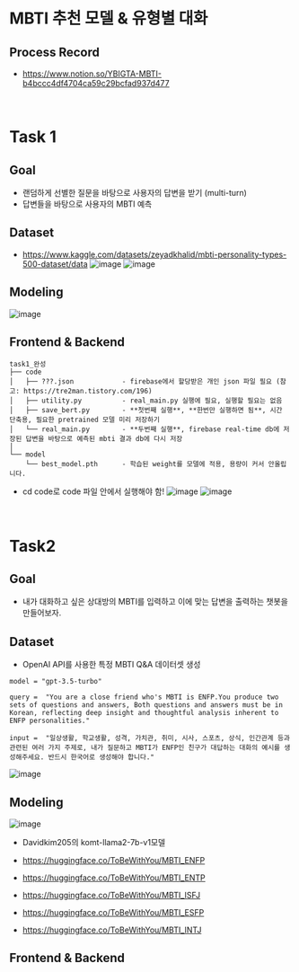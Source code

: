 # MBTI 추천 모델 & 유형별 대화

## Process Record
- https://www.notion.so/YBIGTA-MBTI-b4bccc4df4704ca59c29bcfad937d477

<br>

# Task 1

## Goal
- 랜덤하게 선별한 질문을 바탕으로 사용자의 답변을 받기 (multi-turn)
- 답변들을 바탕으로 사용자의 MBTI 예측

## Dataset
- https://www.kaggle.com/datasets/zeyadkhalid/mbti-personality-types-500-dataset/data
![image](https://github.com/chaehyun1/study/assets/108905986/c04df444-da62-416f-91ab-8703d32c819a)
![image](https://github.com/chaehyun1/study/assets/108905986/2786bf3c-9be2-4c38-941e-efa15e01728e)

## Modeling
![image](https://github.com/chaehyun1/study/assets/108905986/72e4bd77-145a-4d3c-8b05-8755ed71afae)

## Frontend & Backend
```
task1_완성  
├── code
│   ├── ???.json            - firebase에서 할당받은 개인 json 파일 필요 (참고: https://tre2man.tistory.com/196)
│   ├── utility.py          - real_main.py 실행에 필요, 실행할 필요는 없음 
│   ├── save_bert.py        - **첫번째 실행**, **한번만 실행하면 됨**, 시간 단축용, 필요한 pretrained 모델 미리 저장하기 
│   └── real_main.py        - **두번째 실행**, firebase real-time db에 저장된 답변을 바탕으로 예측된 mbti 결과 db에 다시 저장
│  
└── model                          
    └── best_model.pth      - 학습된 weight를 모델에 적용, 용량이 커서 안올립니다.
```
- cd code로 code 파일 안에서 실행해야 함! 
![image](https://github.com/chaehyun1/study/assets/108905986/fa958668-8ec6-4b2f-8857-368f3343197a)
![image](https://github.com/chaehyun1/study/assets/108905986/55064238-4e41-4860-96a9-da17ffe62a54)

<br>

# Task2

## Goal
- 내가 대화하고 싶은 상대방의 MBTI를 입력하고 이에 맞는 답변을 출력하는 챗봇을 만들어보자.

## Dataset
- OpenAI API를 사용한 특정 MBTI Q&A 데이터셋 생성

```
model = "gpt-3.5-turbo"

query =  "You are a close friend who's MBTI is ENFP.You produce two sets of questions and answers, Both questions and answers must be in Korean, reflecting deep insight and thoughtful analysis inherent to ENFP personalities."

input =  "일상생활, 학교생활, 성격, 가치관, 취미, 시사, 스포츠, 상식, 인간관계 등과 관련된 여러 가지 주제로, 내가 질문하고 MBTI가 ENFP인 친구가 대답하는 대화의 예시를 생성해주세요. 반드시 한국어로 생성해야 합니다."
```
![image](https://github.com/chaehyun1/study/assets/108905986/ab60ebbd-ba4f-4273-838d-ce9915024513)

## Modeling
![image](https://github.com/chaehyun1/study/assets/108905986/440d02d2-0355-4cb7-bd09-744373ea8c8f)
- Davidkim205의 komt-llama2-7b-v1모델
- https://huggingface.co/ToBeWithYou/MBTI_ENFP
- https://huggingface.co/ToBeWithYou/MBTI_ENTP
- https://huggingface.co/ToBeWithYou/MBTI_ISFJ
  
- https://huggingface.co/ToBeWithYou/MBTI_ESFP
- https://huggingface.co/ToBeWithYou/MBTI_INTJ
## Frontend & Backend
